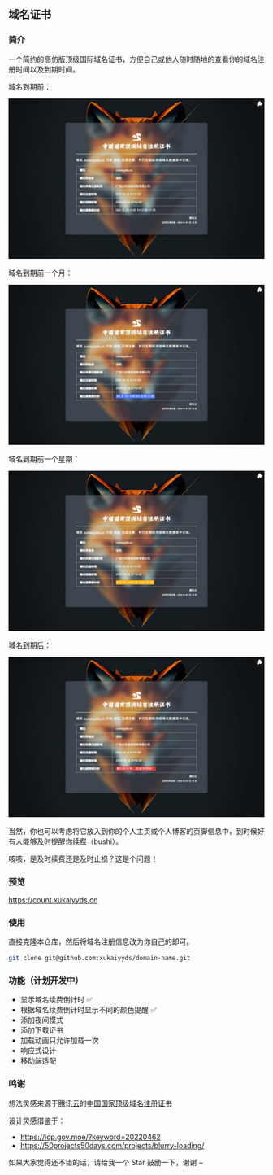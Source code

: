 ## 域名证书

### 简介

一个简约的高仿版顶级国际域名证书，方便自己或他人随时随地的查看你的域名注册时间以及到期时间。

域名到期前：

![](./screenshots/default.png)

域名到期前一个月：

![](./screenshots/primary.png)

域名到期前一个星期：

![](./screenshots/warning.png)

域名到期后：

![](./screenshots/danger.png)

当然，你也可以考虑将它放入到你的个人主页或个人博客的页脚信息中，到时候好有人能够及时提醒你续费（bushi）。

咳咳，是及时续费还是及时止损？这是个问题！

### 预览

<https://count.xukaiyyds.cn>

### 使用

直接克隆本仓库，然后将域名注册信息改为你自己的即可。

```bash
git clone git@github.com:xukaiyyds/domain-name.git
```

### 功能（计划开发中）

- 显示域名续费倒计时 ✅
- 根据域名续费倒计时显示不同的颜色提醒 ✅
- 添加夜间模式
- 添加下载证书
- 加载动画只允许加载一次
- 响应式设计
- 移动端适配

### 鸣谢

想法灵感来源于[腾讯云](https://cloud.tencent.com)的[中国国家顶级域名注册证书](img/certificate/xukaiyyds.cn.certificate.jpg)

设计灵感借鉴于：

- <https://icp.gov.moe/?keyword=20220462>
- <https://50projects50days.com/projects/blurry-loading/>

如果大家觉得还不错的话，请给我一个 Star 鼓励一下，谢谢 ~
